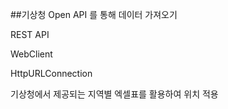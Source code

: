 ##기상청 Open API 를 통해 데이터 가져오기 

REST API 

WebClient

HttpURLConnection 

기상청에서 제공되는 지역별 엑셀표를 활용하여 위치 적용


